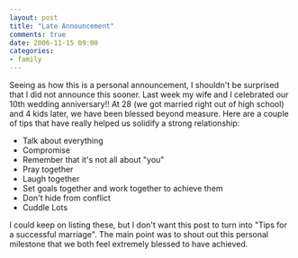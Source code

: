 ```yaml
---
layout: post
title: "Late Announcement"
comments: true
date: 2006-11-15 09:00
categories:
- family
---
```


Seeing as how this is a personal announcement, I shouldn't be surprised that I did not announce this sooner. Last week my wife and I celebrated our 10th wedding anniversary!! At 28 (we got married right out of high school) and 4 kids later, we have been blessed beyond measure. 
Here are a couple of tips that have really helped us solidify a strong relationship: <ul> <li>Talk about everything</li> <li>Compromise</li> <li>Remember that it's not all about "you"</li> <li>Pray together</li> <li>Laugh together</li> <li>Set goals together and work together to achieve them</li> <li>Don't hide from conflict</li> <li>Cuddle Lots</li></ul> 
I could keep on listing these, but I don't want this post to turn into "Tips for a successful marriage". 
The main point was to shout out this personal milestone that we both feel extremely blessed to have achieved.




